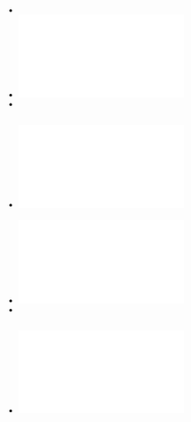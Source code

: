 -
- ![海明威：最后的访谈.pdf](../assets/海明威：最后的访谈_1688025284941_0.pdf)
-
- ![博尔赫斯：最后的访谈.pdf](../assets/博尔赫斯：最后的访谈_1688025293931_0.pdf)
	-
- ![波拉尼奥：最后的访谈.pdf](../assets/波拉尼奥：最后的访谈_1688025302971_0.pdf)
-
- ![冯内古特：最后的访谈.pdf](../assets/冯内古特：最后的访谈_1688025313524_0.pdf)
	-